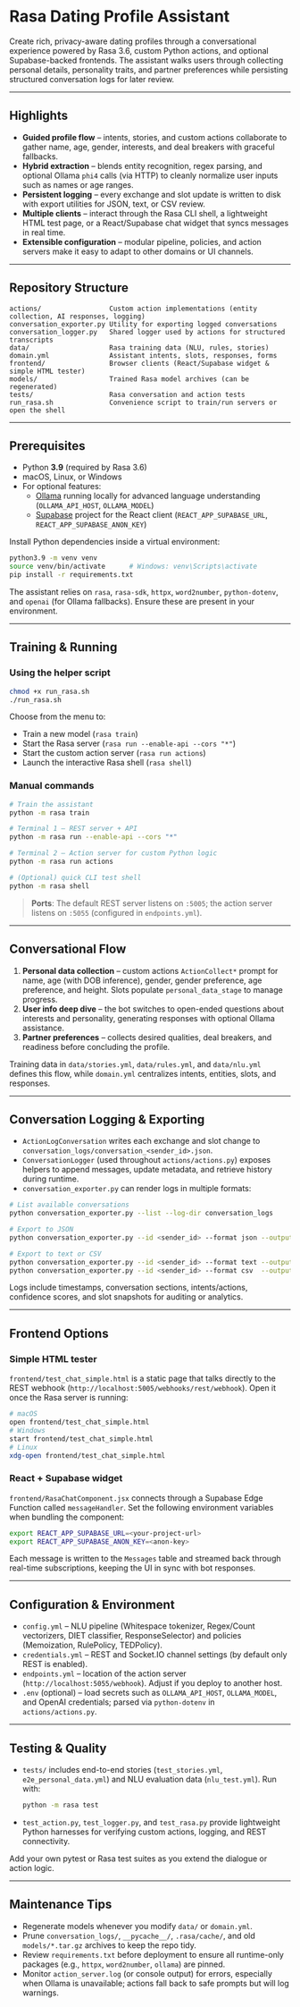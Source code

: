 # Rasa Dating Profile Assistant

Create rich, privacy-aware dating profiles through a conversational experience powered by Rasa 3.6, custom Python actions, and optional Supabase-backed frontends. The assistant walks users through collecting personal details, personality traits, and partner preferences while persisting structured conversation logs for later review.

---

## Highlights

- **Guided profile flow** – intents, stories, and custom actions collaborate to gather name, age, gender, interests, and deal breakers with graceful fallbacks.
- **Hybrid extraction** – blends entity recognition, regex parsing, and optional Ollama `phi4` calls (via HTTP) to cleanly normalize user inputs such as names or age ranges.
- **Persistent logging** – every exchange and slot update is written to disk with export utilities for JSON, text, or CSV review.
- **Multiple clients** – interact through the Rasa CLI shell, a lightweight HTML test page, or a React/Supabase chat widget that syncs messages in real time.
- **Extensible configuration** – modular pipeline, policies, and action servers make it easy to adapt to other domains or UI channels.

---

## Repository Structure

```
actions/                 Custom action implementations (entity collection, AI responses, logging)
conversation_exporter.py Utility for exporting logged conversations
conversation_logger.py   Shared logger used by actions for structured transcripts
data/                    Rasa training data (NLU, rules, stories)
domain.yml               Assistant intents, slots, responses, forms
frontend/                Browser clients (React/Supabase widget & simple HTML tester)
models/                  Trained Rasa model archives (can be regenerated)
tests/                   Rasa conversation and action tests
run_rasa.sh              Convenience script to train/run servers or open the shell
```

---

## Prerequisites

- Python **3.9** (required by Rasa 3.6)
- macOS, Linux, or Windows
- For optional features:
  - [Ollama](https://github.com/ollama/ollama) running locally for advanced language understanding (`OLLAMA_API_HOST`, `OLLAMA_MODEL`)
  - [Supabase](https://supabase.com/) project for the React client (`REACT_APP_SUPABASE_URL`, `REACT_APP_SUPABASE_ANON_KEY`)

Install Python dependencies inside a virtual environment:

```bash
python3.9 -m venv venv
source venv/bin/activate      # Windows: venv\Scripts\activate
pip install -r requirements.txt
```

The assistant relies on `rasa`, `rasa-sdk`, `httpx`, `word2number`, `python-dotenv`, and `openai` (for Ollama fallbacks). Ensure these are present in your environment.

---

## Training & Running

### Using the helper script

```bash
chmod +x run_rasa.sh
./run_rasa.sh
```

Choose from the menu to:

- Train a new model (`rasa train`)
- Start the Rasa server (`rasa run --enable-api --cors "*"`)
- Start the custom action server (`rasa run actions`)
- Launch the interactive Rasa shell (`rasa shell`)

### Manual commands

```bash
# Train the assistant
python -m rasa train

# Terminal 1 – REST server + API
python -m rasa run --enable-api --cors "*"

# Terminal 2 – Action server for custom Python logic
python -m rasa run actions

# (Optional) quick CLI test shell
python -m rasa shell
```

> **Ports**: The default REST server listens on `:5005`; the action server listens on `:5055` (configured in `endpoints.yml`).

---

## Conversational Flow

1. **Personal data collection** – custom actions `ActionCollect*` prompt for name, age (with DOB inference), gender, gender preference, age preference, and height. Slots populate `personal_data_stage` to manage progress.
2. **User info deep dive** – the bot switches to open-ended questions about interests and personality, generating responses with optional Ollama assistance.
3. **Partner preferences** – collects desired qualities, deal breakers, and readiness before concluding the profile.

Training data in `data/stories.yml`, `data/rules.yml`, and `data/nlu.yml` defines this flow, while `domain.yml` centralizes intents, entities, slots, and responses.

---

## Conversation Logging & Exporting

- `ActionLogConversation` writes each exchange and slot change to `conversation_logs/conversation_<sender_id>.json`.
- `ConversationLogger` (used throughout `actions/actions.py`) exposes helpers to append messages, update metadata, and retrieve history during runtime.
- `conversation_exporter.py` can render logs in multiple formats:

```bash
# List available conversations
python conversation_exporter.py --list --log-dir conversation_logs

# Export to JSON
python conversation_exporter.py --id <sender_id> --format json --output export.json

# Export to text or CSV
python conversation_exporter.py --id <sender_id> --format text --output export.txt
python conversation_exporter.py --id <sender_id> --format csv  --output export.csv
```

Logs include timestamps, conversation sections, intents/actions, confidence scores, and slot snapshots for auditing or analytics.

---

## Frontend Options

### Simple HTML tester

`frontend/test_chat_simple.html` is a static page that talks directly to the REST webhook (`http://localhost:5005/webhooks/rest/webhook`). Open it once the Rasa server is running:

```bash
# macOS
open frontend/test_chat_simple.html
# Windows
start frontend/test_chat_simple.html
# Linux
xdg-open frontend/test_chat_simple.html
```

### React + Supabase widget

`frontend/RasaChatComponent.jsx` connects through a Supabase Edge Function called `messageHandler`. Set the following environment variables when bundling the component:

```bash
export REACT_APP_SUPABASE_URL=<your-project-url>
export REACT_APP_SUPABASE_ANON_KEY=<anon-key>
```

Each message is written to the `Messages` table and streamed back through real-time subscriptions, keeping the UI in sync with bot responses.

---

## Configuration & Environment

- `config.yml` – NLU pipeline (Whitespace tokenizer, Regex/Count vectorizers, DIET classifier, ResponseSelector) and policies (Memoization, RulePolicy, TEDPolicy).
- `credentials.yml` – REST and Socket.IO channel settings (by default only REST is enabled).
- `endpoints.yml` – location of the action server (`http://localhost:5055/webhook`). Adjust if you deploy to another host.
- `.env` (optional) – load secrets such as `OLLAMA_API_HOST`, `OLLAMA_MODEL`, and OpenAI credentials; parsed via `python-dotenv` in `actions/actions.py`.

---

## Testing & Quality

- `tests/` includes end-to-end stories (`test_stories.yml`, `e2e_personal_data.yml`) and NLU evaluation data (`nlu_test.yml`). Run with:

  ```bash
  python -m rasa test
  ```

- `test_action.py`, `test_logger.py`, and `test_rasa.py` provide lightweight Python harnesses for verifying custom actions, logging, and REST connectivity.

Add your own pytest or Rasa test suites as you extend the dialogue or action logic.

---

## Maintenance Tips

- Regenerate models whenever you modify `data/` or `domain.yml`.
- Prune `conversation_logs/`, `__pycache__/`, `.rasa/cache/`, and old `models/*.tar.gz` archives to keep the repo tidy.
- Review `requirements.txt` before deployment to ensure all runtime-only packages (e.g., `httpx`, `word2number`, `ollama`) are pinned.
- Monitor `action_server.log` (or console output) for errors, especially when Ollama is unavailable; actions fall back to safe prompts but will log warnings.
